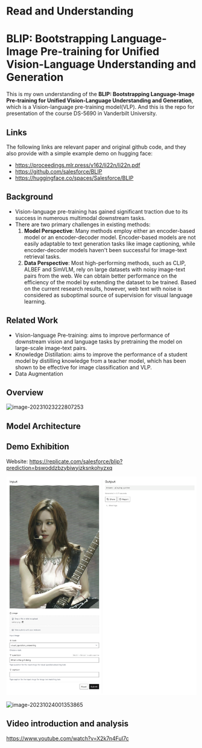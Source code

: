 # Read and Understanding

# BLIP: Bootstrapping Language-Image Pre-training for Unified Vision-Language Understanding and Generation



This is my own understanding of the **BLIP: Bootstrapping Language-Image Pre-training for Unified Vision-Language Understanding and Generation**, which is a Vision-language pre-training model(VLP). And this is the repo for presentation of the course DS-5690 in Vanderbilt University.

## Links

The following links are relevant paper and original github code, and they also provide with a simple example demo on hugging face:

- https://proceedings.mlr.press/v162/li22n/li22n.pdf
- https://github.com/salesforce/BLIP
- https://huggingface.co/spaces/Salesforce/BLIP

## Background

- Vision-language pre-training has gained significant traction due to its success in numerous multimodal downstream tasks.
- There are two primary challenges in existing methods:
  1. **Model Perspective**: Many methods employ either an encoder-based model or an encoder-decoder model. Encoder-based models are not easily adaptable to text generation tasks like image captioning, while encoder-decoder models haven't been successful for image-text retrieval tasks.
  2. **Data Perspective**: Most high-performing methods, such as CLIP, ALBEF and SimVLM, rely on large datasets with noisy image-text pairs from the web. We can obtain better performance on the efficiency of the model by extending the dataset to be trained. Based on the current research results, however, web text with noise is considered as suboptimal source of supervision for visual language learning.

## Related Work

- Vision-language Pre-training: aims to improve performance of downstream vision and language tasks by pretraining the model on large-scale image-text pairs.
- Knowledge Distillation: aims to improve the performance of a student model by distilling knowledge from a teacher model, which has been shown to be effective for image classification and VLP.
- Data Augmentation

## Overview

![image-20231023222807253](C:\Users\14111\AppData\Roaming\Typora\typora-user-images\image-20231023222807253.png)

## Model Architecture





## Demo Exhibition

Website: https://replicate.com/salesforce/blip?prediction=bswoddzbzybiwyizksnkohyzxq

![image-20231024000859307](winter.png)

![image-20231024001353865](C:\Users\14111\AppData\Roaming\Typora\typora-user-images\image-20231024001353865.png)

## Video introduction and analysis

https://www.youtube.com/watch?v=X2k7n4FuI7c
